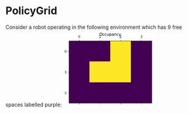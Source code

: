 # PolicyGrid
Consider a robot operating in the following environment which has 9 free spaces labelled purple:
<img src= "docs/Screenshot 2025-03-18 201319.png" style="width: 50%;">
